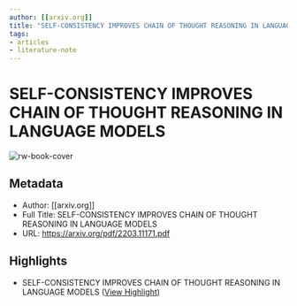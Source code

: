 ```yaml
---
author: [[arxiv.org]]
title: "SELF-CONSISTENCY IMPROVES CHAIN OF THOUGHT REASONING IN LANGUAGE MODELS"
tags: 
- articles
- literature-note
---
```

# SELF-CONSISTENCY IMPROVES CHAIN OF THOUGHT REASONING IN LANGUAGE MODELS

![rw-book-cover](https://readwise-assets.s3.amazonaws.com/static/images/article0.00998d930354.png)

## Metadata
- Author: [[arxiv.org]]
- Full Title: SELF-CONSISTENCY IMPROVES CHAIN OF THOUGHT REASONING IN LANGUAGE MODELS
- URL: https://arxiv.org/pdf/2203.11171.pdf

## Highlights
- SELF-CONSISTENCY IMPROVES CHAIN OF THOUGHT
  REASONING IN LANGUAGE MODELS ([View Highlight](https://read.readwise.io/read/01h11vfmfwqqccbs50p8phc2za))
